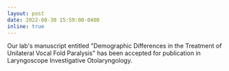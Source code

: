 ```yaml
---
layout: post
date: 2022-08-30 15:59:00-0400
inline: true
---
```


Our lab's manuscript entitled "Demographic Differences in the Treatment of Unilateral Vocal Fold Paralysis" has been accepted for publication in Laryngoscope Investigative Otolaryngology.

